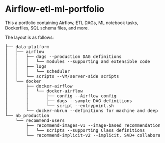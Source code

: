 # Airflow-etl-ml-portfolio
This a portfolio containing Airflow, ETL DAGs, ML notebook tasks, Dockerfiles, SQL schema files, and more.

The layout is as follows:

<pre>
├── data-platform
│   ├── airflow
│   │   ├── dags --production DAG definitions
│   │   │   └── modules --supporting and extensible code
│   │   ├── logs
│   │   │   └── scheduler
│   │   └── scripts --VM/server-side scripts
│   └── docker
│       ├── docker-airflow
│       │   └── docker-airflow
│       │       ├── config --Airflow config
│       │       ├── dags --sample DAG definitions
│       │       └── script --entrypoint.sh
│       └── docker-nbrun --definitions for machine and deep learning containers for machine and deep learning
└── nb_production
    └── recommend-users
        ├── recommend-images-v1 --image-based recommendation engine
        │   └── scripts --supporting Class definitions
        └── recommend-implicit-v2 --implicit, SVD+ collaborative filtering approach to recommendations
</pre>
